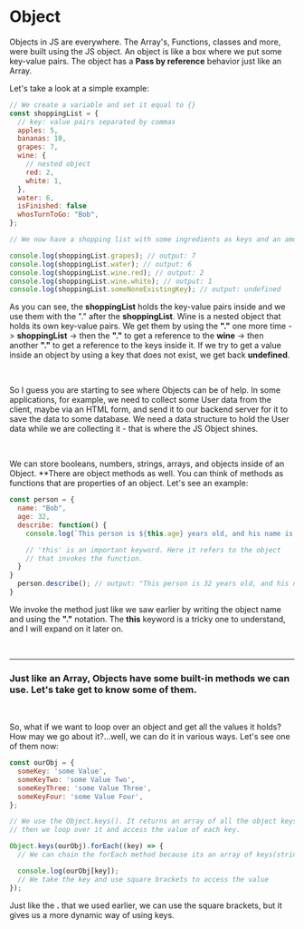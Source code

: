# Object

Objects in JS are everywhere. The Array's, Functions, classes and more, were built using the JS object. An object is like a box where we put some key-value pairs. The object has a **Pass by reference** behavior just like an Array.

Let's take a look at a simple example:

```js
// We create a variable and set it equal to {}
const shoppingList = {
  // key: value pairs separated by commas
  apples: 5,
  bananas: 10,
  grapes: 7,
  wine: {
    // nested object
    red: 2,
    white: 1,
  },
  water: 6,
  isFinished: false
  whosTurnToGo: "Bob",
};

// We now have a shopping list with some ingredients as keys and an amount as value.

console.log(shoppingList.grapes); // output: 7
console.log(shoppingList.water); // output: 6
console.log(shoppingList.wine.red); // output: 2
console.log(shoppingList.wine.white); // output: 1
console.log(shoppingList.someNoneExistingKey); // output: undefined
```

As you can see, the **shoppingList** holds the key-value pairs inside and we use them with the "." after the **shoppingList**. Wine is a nested object that holds its own key-value pairs. We get them by using the **"."** one more time -> **shoppingList** -> then the **"."** to get a reference to the **wine** -> then another **"."** to get a reference to the keys inside it. If we try to get a value inside an object by using a key that does not exist, we get back **undefined**.

<br>

So I guess you are starting to see where Objects can be of help.
In some applications, for example, we need to collect some User data from the client, maybe via an HTML form, and send it to our backend server for it to save the data to some database. We need a data structure to hold the User data while we are collecting it - that is where the JS Object shines.

<br>

We can store booleans, numbers, strings, arrays, and objects inside of an Object.
\*\*There are object methods as well. You can think of methods as functions that are properties of an object. Let's see an example:

```js
const person = {
  name: "Bob",
  age: 32,
  describe: function() {
    console.log(`This person is ${this.age} years old, and his name is ${this.name}.`)

    // 'this' is an important keyword. Here it refers to the object
    // that invokes the function.
  }
}
  person.describe(); // output: "This person is 32 years old, and his name is Bob"
}
```

We invoke the method just like we saw earlier by writing the object name and using the **"."** notation. The **this** keyword is a tricky one to understand, and I will expand on it later on.

<br>
<hr>

### Just like an Array, Objects have some built-in methods we can use. Let's take get to know some of them.

<br>

So, what if we want to loop over an object and get all the values it holds? How may we go about it?...well, we can do it in various ways. Let's see one of them now:

```js
const ourObj = {
  someKey: 'some Value',
  someKeyTwo: 'some Value Two',
  someKeyThree: 'some Value Three',
  someKeyFour: 'some Value Four',
};

// We use the Object.keys(). It returns an array of all the object keys,
// then we loop over it and access the value of each key.

Object.keys(ourObj).forEach((key) => {
  // We can chain the forEach method because its an array of keys(strings)

  console.log(ourObj[key]);
  // We take the key and use square brackets to access the value
});
```

Just like the **.** that we used earlier, we can use the square brackets, but it gives us a more dynamic way of using keys.
